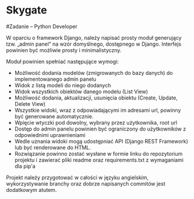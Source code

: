 # Skygate


#Zadanie – Python Developer

W oparciu o framework Django, należy napisać prosty moduł generujący tzw. „admin panel” na wzór domyślnego, dostępnego w Django. Interfejs powinien być możliwie prosty i minimalistyczny.

Moduł powinien spełniać następujące wymogi:

- Możliwość dodania modelów (zmigrowanych do bazy danych) do implementowanego admin panelu
- Widok z listą modeli do niego dodanych
- Widok wszystkich obiektów danego modelu (List View)
- Możliwość dodania, aktualizacji, usunięcia obiektu (Create, Update, Delete View)
- Wszystkie widoki, wraz z odpowiadającymi im adresami url, powinny być generowane automatycznie.
- Wpięcie wtyczki pod dowolny, wybrany przez użytkownika, root url
- Dostęp do admin panelu powinien być ograniczony do użytkowników z odpowiednimi uprawnieniami
- Wedle uznania widoki mogą udostępniać API (Django REST Framework) lub być renderowane do HTML. 
- Rozwiązanie powinno zostać wysłane w formie linku do repozytorium projektu i zawierać pliki readme oraz requirements.txt z wymaganiami dla pip'a

Projekt należy przygotować w całości w języku angielskim, wykorzystywanie branchy oraz dobrze napisanych commitów jest dodatkowym atutem.
